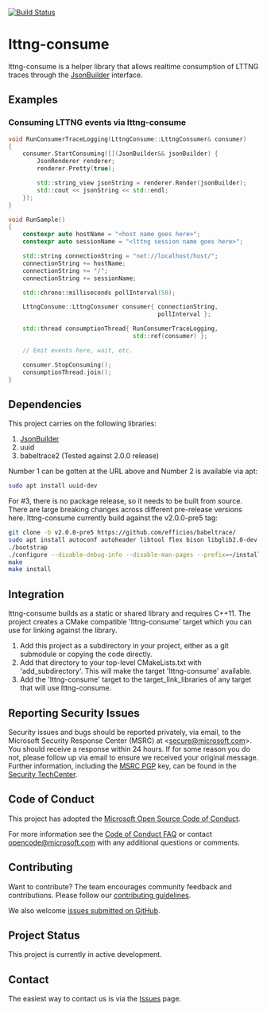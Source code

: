 [![Build Status](https://dev.azure.com/ms/lttng-consume/_apis/build/status/microsoft.lttng-consume?branchName=master)](https://dev.azure.com/ms/lttng-consume/_build/latest?definitionId=149&branchName=master)

# lttng-consume

lttng-consume is a helper library that allows realtime consumption of LTTNG traces through the [JsonBuilder](https://github.com/Microsoft/JsonBuilder) interface.

## Examples

### Consuming LTTNG events via lttng-consume

```cpp
void RunConsumerTraceLogging(LttngConsume::LttngConsumer& consumer)
{
    consumer.StartConsuming([](JsonBuilder&& jsonBuilder) {
        JsonRenderer renderer;
        renderer.Pretty(true);

        std::string_view jsonString = renderer.Render(jsonBuilder);
        std::cout << jsonString << std::endl;
    });
}

void RunSample()
{
    constexpr auto hostName = "<host name goes here>";
    constexpr auto sessionName = "<lttng session name goes here>";

    std::string connectionString = "net://localhost/host/";
    connectionString += hostName;
    connectionString += "/";
    connectionString += sessionName;

    std::chrono::milliseconds pollInterval(50);

    LttngConsume::LttngConsumer consumer{ connectionString,
                                          pollInterval };

    std::thread consumptionThread{ RunConsumerTraceLogging,
                                   std::ref(consumer) };

    // Emit events here, wait, etc.

    consumer.StopConsuming();
    consumptionThread.join();
}
```

## Dependencies

This project carries on the following libraries:

1) [JsonBuilder](https://github.com/Microsoft/JsonBuilder)
2) uuid
3) babeltrace2 (Tested against 2.0.0 release)

Number 1 can be gotten at the URL above and Number 2 is available via apt:

```bash
sudo apt install uuid-dev
```

For #3, there is no package release, so it needs to be built from source.  There are
large breaking changes across different pre-release versions here.  lttng-consume currently
build against the v2.0.0-pre5 tag:

```bash
git clone -b v2.0.0-pre5 https://github.com/efficios/babeltrace/
sudo apt install autoconf autoheader libtool flex bison libglib2.0-dev libpopt-dev
./bootstrap
./configure --disable-debug-info --disable-man-pages --prefix=~/install/babeltrace
make
make install
```

## Integration

lttng-consume builds as a static or shared library and requires C++11. The project creates a CMake compatible 'lttng-consume' target which you can use for linking against the library.

1. Add this project as a subdirectory in your project, either as a git submodule or copying the code directly.
2. Add that directory to your top-level CMakeLists.txt with 'add_subdirectory'. This will make the target 'lttng-consume' available.  
3. Add the 'lttng-consume' target to the target_link_libraries of any target that will use lttng-consume.

## Reporting Security Issues

Security issues and bugs should be reported privately, via email, to the
Microsoft Security Response Center (MSRC) at <[secure@microsoft.com](mailto:secure@microsoft.com)>.
You should receive a response within 24 hours. If for some reason you do not, please follow up via
email to ensure we received your original message. Further information, including the
[MSRC PGP](https://technet.microsoft.com/en-us/security/dn606155) key, can be found in the
[Security TechCenter](https://technet.microsoft.com/en-us/security/default).

## Code of Conduct

This project has adopted the [Microsoft Open Source Code of Conduct](https://opensource.microsoft.com/codeofconduct/).

For more information see the [Code of Conduct FAQ](https://opensource.microsoft.com/codeofconduct/faq/) or contact [opencode@microsoft.com](mailto:opencode@microsoft.com) with any additional questions or comments.

## Contributing

Want to contribute? The team encourages community feedback and contributions. Please follow our [contributing guidelines](CONTRIBUTING.md).

We also welcome [issues submitted on GitHub](https://github.com/Microsoft/lttng-consume/issues).

## Project Status

This project is currently in active development.

## Contact

The easiest way to contact us is via the [Issues](https://github.com/microsoft/lttng-consume/issues) page.
